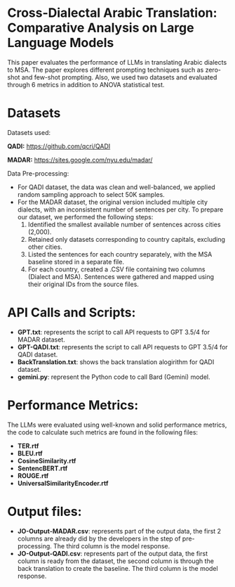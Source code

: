 # Cross-Dialectal Arabic Translation: Comparative Analysis on Large Language Models
This paper evaluates the performance of LLMs in translating Arabic dialects to MSA. The paper explores different prompting techniques such as zero-shot and few-shot prompting. Also, we used two datasets and evaluated through 6 metrics in addition to ANOVA statistical test.

# Datasets
Datasets used:

**QADI:** https://github.com/qcri/QADI

**MADAR:** https://sites.google.com/nyu.edu/madar/

Data Pre-processing:
- For QADI dataset, the data was clean and well-balanced, we applied random sampling approach to select 50K samples.
- For the MADAR dataset, the original version included multiple city dialects, with an inconsistent number of sentences per city. To prepare our dataset, we performed the following steps:
  1. Identified the smallest available number of sentences across cities (2,000).
  2. Retained only datasets corresponding to country capitals, excluding other cities.
  3. Listed the sentences for each country separately, with the MSA baseline stored in a separate file.
  4. For each country, created a .CSV file containing two columns (Dialect and MSA). Sentences were gathered and mapped using their original IDs from the source files.

# API Calls and Scripts:
- **GPT.txt**: represents the script to call API requests to GPT 3.5/4 for MADAR dataset.
- **GPT-QADI.txt**: represents the script to call API requests to GPT 3.5/4 for QADI dataset.
- **BackTranslation.txt**: shows the back translation alogirithm for QADI dataset.
- **gemini.py**: represent the Python code to call Bard (Gemini) model.

# Performance Metrics:
The LLMs were evaluated using well-known and solid performance metrics, the code to calculate such metrics are found in the following files:
- **TER.rtf**
- **BLEU.rtf**
- **CosineSimilarity.rtf**
- **SentencBERT.rtf**
- **ROUGE.rtf**
- **UniversalSimilarityEncoder.rtf**

# Output files:
- **JO-Output-MADAR.csv**: represents part of the output data, the first 2 columns are already did by the developers in the step of pre-processing. The third column is the model response.
- **JO-Output-QADI.csv**: represents part of the output data, the first column is ready from the dataset, the second column is through the back translation to create the baseline. The third column is the model response.
